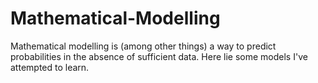 # Mathematical-Modelling
Mathematical modelling is (among other things) a way to predict probabilities in the absence of sufficient data.
Here lie some models I've attempted to learn.

